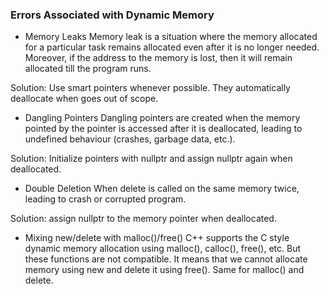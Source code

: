 ### Errors Associated with Dynamic Memory

- Memory Leaks
Memory leak is a situation where the memory allocated for a particular task remains allocated even after it is no longer needed. Moreover, if the address to the memory is lost, then it will remain allocated till the program runs.

Solution: Use smart pointers whenever possible. They automatically deallocate when goes out of scope.

- Dangling Pointers
Dangling pointers are created when the memory pointed by the pointer is accessed after it is deallocated, leading to undefined behaviour (crashes, garbage data, etc.).

Solution: Initialize pointers with nullptr and assign nullptr again when deallocated.

- Double Deletion
When delete is called on the same memory twice, leading to crash or corrupted program.

Solution: assign nullptr to the memory pointer when deallocated.

- Mixing new/delete with malloc()/free()
C++ supports the C style dynamic memory allocation using malloc(), calloc(), free(), etc. But these functions are not compatible. It means that we cannot allocate memory using new and delete it using free(). Same for malloc() and delete.